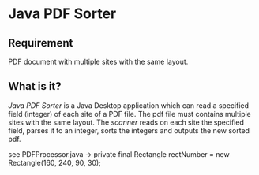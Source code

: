 # Java PDF Sorter

## Requirement
PDF document with multiple sites with the same layout.

## What is it?

*Java PDF Sorter* is a Java Desktop application which can read a specified field (integer) of each site of a PDF file. The pdf file must contains multiple sites with the same layout. The *scanner* reads on each site the specified field, parses it to an integer, sorts the integers and outputs the new sorted pdf.

see PDFProcessor.java -> private final Rectangle rectNumber = new Rectangle(160, 240, 90, 30); 